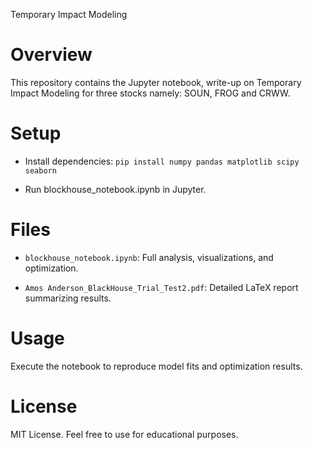 Temporary Impact Modeling
# Overview

This repository contains the Jupyter notebook, write-up on Temporary Impact Modeling for three stocks namely: SOUN, FROG and CRWW. 


# Setup


- Install dependencies: `pip install numpy pandas matplotlib scipy seaborn`


- Run blockhouse_notebook.ipynb in Jupyter.


# Files

- `blockhouse_notebook.ipynb`: Full analysis, visualizations, and optimization.


- `Amos Anderson_BlackHouse_Trial_Test2.pdf`: Detailed LaTeX report summarizing results.

# Usage

Execute the notebook to reproduce model fits and optimization results.
# License

MIT License. Feel free to use for educational purposes.
